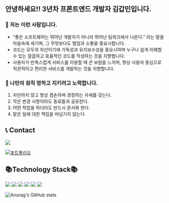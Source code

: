 ## 안녕하세요!! 3년차 프론트엔드 개발자 김갑민입니다.

### 🙌 저는 이런 사람입니다.

- “좋은 소프트웨어는 뛰어난 개발자가 아니라 뛰어난 팀워크에서 나온다.” 라는 말을 마음속에 세기며, 그 무엇보다도 협업과 소통을 중요시합니다.
- 코드는 모두의 자산이기에 가독성과 유지보수성을 중요시하며 누구나 쉽게 이해할 수 있는 깔끔하고 효율적인 코드를 작성하는 것을 지향합니다.
- 사용자가 만족스럽게 서비스를 이용할 때 큰 보람을 느끼며, 항상 사용자 중심으로 직관적이고 편리한 서비스를 개발하는 것을 지향합니다.

### 🤝 나만의 원칙 정하고 지키려고 노력합니다.

1. 자만하지 않고 항상 겸손하며 경청하는 자세를 갖는다.
2. 작은 변경 사항이라도 동료들과 공유한다.
3. 어떤 작업을 하더라도 반드시 문서화 한다.
4. 맡은 일에 대한 책임을 떠넘기지 않는다.



## 📞 Contact
<img src="https://img.shields.io/badge/rlarkqals@gmail.com-EA4335?style=flat&logo=Gmail&logoColor=white"/>

[![포트폴리오](https://velog.velcdn.com/images/gabdol/post/3cdce7e0-6e7b-40d8-8167-b2c01de2d54c/image.png)](https://buly.kr/5JMUoQT)



## 📚Technology Stack📚
<img src="https://img.shields.io/badge/HTML5-E34F26?style=flat&logo=HTML5&logoColor=white"/>
<img src="https://img.shields.io/badge/CSS3-1572B6?style=flat&logo=CSS3&logoColor=white"/>
<img src="https://img.shields.io/badge/JavaScript-F7DF1E?style=flat&logo=JavaScript&logoColor=white">
<img src="https://img.shields.io/badge/TypeScript-3178C6?style=flat&logo=TypeScript&logoColor=white">
<img src="https://img.shields.io/badge/Vue-4FC08D?style=flat&logo=Vue.js&logoColor=white"/>
<img src="https://img.shields.io/badge/React-61DAFB?style=flat&logo=React&logoColor=white"/>

![Anurag's GitHub stats](https://github-readme-stats.vercel.app/api?username=gabmin&show_icons=true&theme=gruvbox_light)
